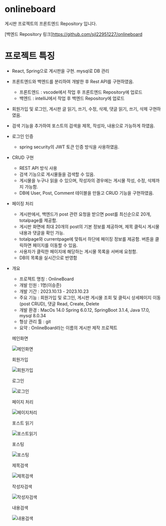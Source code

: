 # onlineboard

게시판 프로젝트의 프론트엔드 Repository 입니다.

[백엔드 Repository 링크]https://github.com/sjl22951227/onlineboard

# 프로젝트 특징

- React, Spring으로 게시판을 구현. mysql로 DB 관리

- 프론트엔드와 백엔드를 분리하여 개발한 후 Rest API를 구현하였음.

  - 프론트엔드 : vscode에서 작업 후 프론트엔드 Repository에 업로드
  - 백엔드 : intelliJ에서 작업 후 백엔드 Repository에 업로드

- 회원가입 및 로그인, 게시판 글 읽기, 쓰기, 수정, 삭제, 댓글 읽기, 쓰기, 삭제 구현하였음.

- 검색 기능을 추가하여 포스트의 검색을 제목, 작성자, 내용으로 가능하게 하였음.

- 로그인 인증

  - spring security의 JWT 토큰 인증 방식을 사용하였음.
 
- CRUD 구현

  - REST API 방식 사용
  - 검색 기능으로 게시물들을 검색할 수 있음.
  - 게시물을 누구나 읽을 수 있으며, 작성자의 경우에는 게시물 작성, 수정, 삭제까지 가능함.
  - DB에 User, Post, Comment 테이블을 만들고 CRUD 기능을 구현하였음.
 
- 페이징 처리

  - 게시판에서, 백엔드가 post 관련 요청을 받으면 post를 최신순으로 20개, totalpage를 제공함.
  - 게시판 화면에 최대 20개의 post의 기본 정보를 제공하며, 제목 클릭시 게시물 내용과 댓글을 확인 가능.
  - totalpage와 currentpage에 맞춰서 하단에 페이징 정보를 제공함. 버튼을 클릭하면 페이지를 이동할 수 있음.
  - 사용자가 클릭한 페이지에 해당하는 게시물 목록을 서버에 요청함.
  - DB의 목록을 실시간으로 반영함
 
- 개요

  - 프로젝트 명칭 : OnlineBoard
  - 개발 인원 : 1명(이승준)
  - 개발 기간 : 2023.10.13 - 2023.10.23
  - 주요 기능 : 회원가입 및 로그인, 게시판 게시물 조회 및 클릭시 상세페이지 이동(post CRUD), 댓글 Read, Create, Delete
  - 개발 환경 : MacOs 14.0 Spring 6.0.12, SpringBoot 3.1.4, Java 17.0, mysql 8.0.34
  - 형상 관리 툴 : git
  - 요약 : OnlineBoard라는 이름의 게시판 제작 프로젝트

    
  
  메인화면
    
  ![메인화면](https://github.com/sjl22951227/onlineboard/assets/144699632/9ab79437-7fcf-41b1-af3e-223d27e7ab88)

  회원가입
    
  ![회원가입](https://github.com/sjl22951227/onlineboard/assets/144699632/8f602c14-e45c-473f-a378-a0b94aff5011)

  로그인
  
  ![로그인](https://github.com/sjl22951227/onlineboard/assets/144699632/47c67eef-f00f-4fcc-bafe-724e15565a49)

  페이지 처리

  ![페이지처리](https://github.com/sjl22951227/onlineboard/assets/144699632/ff773e49-1047-4a3c-a87f-7268a64f6a80)


  포스트 읽기

  ![포스트읽기](https://github.com/sjl22951227/onlineboard/assets/144699632/6b57b569-166a-412c-bc9e-4329a1a65d3b)


  포스팅

  ![포스팅](https://github.com/sjl22951227/onlineboard/assets/144699632/09c07eb7-322d-41bf-8ba4-03804ff44a44)

  제목검색

  ![제목검색](https://github.com/sjl22951227/onlineboard/assets/144699632/ce63c9e5-9e12-4c22-811a-4c95f6984278)


  작성자검색

  ![작성자검색](https://github.com/sjl22951227/onlineboard/assets/144699632/11940ca0-405e-4c43-b954-9f0234720fb2)


  내용검색

  ![내용검색](https://github.com/sjl22951227/onlineboard/assets/144699632/8623277a-8e6d-4c8c-8aa0-19a0249bfaa5)


